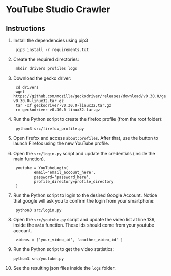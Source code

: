 # YouTube Studio Crawler

## Instructions

1. Install the dependencies using pip3

        pip3 install -r requirements.txt

2. Create the required directories: 

        mkdir drivers profiles logs

3. Download the gecko driver: 

        cd drivers
        wget https://github.com/mozilla/geckodriver/releases/download/v0.30.0/geckodriver-v0.30.0-linux32.tar.gz
        tar -xf geckodriver-v0.30.0-linux32.tar.gz
        rm geckodriver-v0.30.0-linux32.tar.gz

4. Run the Python script to create the firefox profile (from the root folder):

        python3 src/firefox_profile.py

5. Open firefox and access `about:profiles`. After that, use the button to launch Firefox using the new YouTube profile.

7. Open the `src/login.py` script and update the credentials (inside the main function).

        youtube = YouTubeLogin(
                email='email_account_here',
                password='password_here',
                profile_directory=profile_directory
        )

8. Run the Python script to login to the desired Google Account. Notice that google will ask you to confirm the login from your smartphone:

        python3 src/login.py

9. Open the `src/youtube.py` script and update the video list at line 139, inside the `main` function. These ids should come from your youtube account.

        videos = ['your_video_id', 'another_video_id' ]    

10. Run the Python script to get the video statistics:

        python3 src/youtube.py

11. See the resulting json files inside the `logs` folder.

